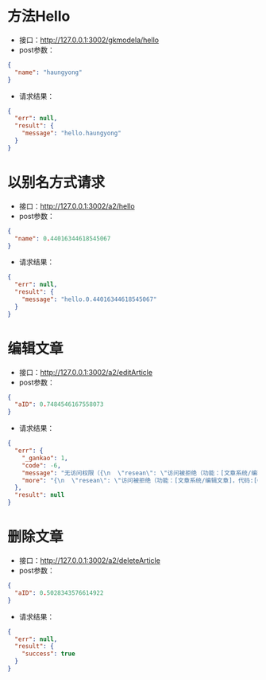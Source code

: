 # 方法Hello #- 接口：http://127.0.0.1:3002/gkmodela/hello- post参数：```json{
  "name": "haungyong"
}```- 请求结果：```json{
  "err": null,
  "result": {
    "message": "hello.haungyong"
  }
}```
# 以别名方式请求 #- 接口：http://127.0.0.1:3002/a2/hello- post参数：```json{
  "name": 0.44016344618545067
}```- 请求结果：```json{
  "err": null,
  "result": {
    "message": "hello.0.44016344618545067"
  }
}```
# 编辑文章 #- 接口：http://127.0.0.1:3002/a2/editArticle- post参数：```json{
  "aID": 0.7484546167558073
}```- 请求结果：```json{
  "err": {
    "_gankao": 1,
    "code": -6,
    "message": "无访问权限（{\n  \"resean\": \"访问被拒绝（功能：[文章系统/编辑文章]，代码:[GKModelA.editArticle]，原因：系统未授权）\"\n}）",
    "more": "{\n  \"resean\": \"访问被拒绝（功能：[文章系统/编辑文章]，代码:[GKModelA.editArticle]，原因：系统未授权）\"\n}"
  },
  "result": null
}```
# 删除文章 #- 接口：http://127.0.0.1:3002/a2/deleteArticle- post参数：```json{
  "aID": 0.5028343576614922
}```- 请求结果：```json{
  "err": null,
  "result": {
    "success": true
  }
}```